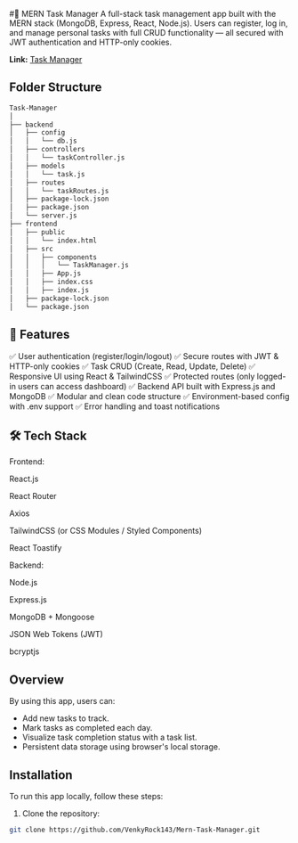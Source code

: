 
#🧠 MERN Task Manager
A full-stack task management app built with the MERN stack (MongoDB, Express, React, Node.js). Users can register, log in, and manage personal tasks with full CRUD functionality — all secured with JWT authentication and HTTP-only cookies.


**Link:** [Task Manager](https://mern-task-manager-venky.netlify.app/)

## Folder Structure

```sh
Task-Manager
│
├── backend
│   ├── config
│   │   └── db.js
│   ├── controllers
│   │   └── taskController.js
│   ├── models
│   │   └── task.js
│   ├── routes
│   │   └── taskRoutes.js
│   ├── package-lock.json
│   ├── package.json
│   └── server.js
├── frontend
│   ├── public
│   │   └── index.html
│   ├── src
│   │   ├── components
│   │   │   └── TaskManager.js
│   │   ├── App.js
│   │   ├── index.css
│   │   ├── index.js
│   ├── package-lock.json
│   └── package.json
```


## 🚀 Features
✅ User authentication (register/login/logout)
✅ Secure routes with JWT & HTTP-only cookies
✅ Task CRUD (Create, Read, Update, Delete)
✅ Responsive UI using React & TailwindCSS
✅ Protected routes (only logged-in users can access dashboard)
✅ Backend API built with Express.js and MongoDB
✅ Modular and clean code structure
✅ Environment-based config with .env support
✅ Error handling and toast notifications

## 🛠️ Tech Stack
Frontend:

React.js

React Router

Axios

TailwindCSS (or CSS Modules / Styled Components)

React Toastify

Backend:

Node.js

Express.js

MongoDB + Mongoose

JSON Web Tokens (JWT)

bcryptjs

## Overview

By using this app, users can:

- Add new tasks to track.
- Mark tasks as completed each day.
- Visualize task completion status with a task list.
- Persistent data storage using browser's local storage.

## Installation

To run this app locally, follow these steps:

1. Clone the repository:

```bash
git clone https://github.com/VenkyRock143/Mern-Task-Manager.git
